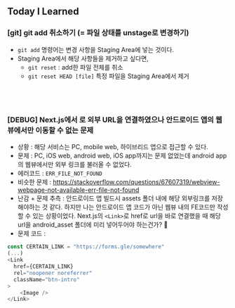 ## Today I Learned

### [git] git add 취소하기 (= 파일 상태를 unstage로 변경하기)

- `git add` 명령어는 변경 사항을 Staging Area에 넣는 것이다.
- Staging Area에서 해당 사항들을 제거하고 싶다면,
  - `git reset` : add한 파일 전체를 취소
  - `git reset HEAD [file]` 특정 파일을 Staging Area에서 제거

## <br />

### [DEBUG] Next.js에서 <Link>로 외부 URL을 연결하였으나 안드로이드 앱의 웹뷰에서만 이동할 수 없는 문제

- 상황 : 해당 서비스는 PC, mobile web, 하이브리드 앱으로 접근할 수 있다.
- 문제 : PC, iOS web, android web, iOS app까지는 문제 없었는데 android app의 웹뷰에서만 외부 링크를 불러올 수 없었다.
- 에러코드 : `ERR_FILE_NOT_FOUND`
- 비슷한 문제 : https://stackoverflow.com/questions/67607319/webview-webpage-not-available-err-file-not-found
- 난감 + 문제 추측 : 안드로이드 앱 빌드시 assets 폴더 내에 해당 외부링크를 저장해야하는 것 같다. 하지만 나는 안드로이드 앱 코드가 아닌 웹뷰 내의 FE코드만 작성할 수 있는 상황이었다. Next.js의 `<Link>`로 href로 url을 바로 연결했을 때 해당 url을 android_asset 폴더에 미리 넣어두어야 하는건가? 🤔
- 문제 코드 :

```javascript
const CERTAIN_LINK = "https://forms.gle/somewhere"
(...)
<Link
  href={CERTAIN_LINK}
  rel="noopener noreferrer"
  className="btn-intro"
>
    <Image />
</Link>
```
